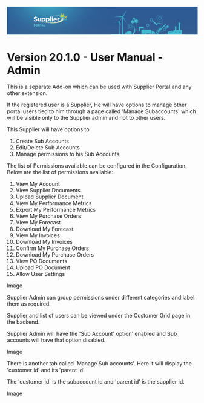 ![Supplier portal banner](../../../../images/banner-supplier-portal.jpg)

# Version 20.1.0 - User Manual - Admin 

This is a separate Add-on which can be used with Supplier Portal and any other extension.

If the registered user is a Supplier, He will have options to manage other portal users tied to him through a page called &#39;Manage Subaccounts&#39; which will be visible only to the Supplier admin and not to other users.

This Supplier will have options to

1. Create Sub Accounts
2. Edit/Delete Sub Accounts
3. Manage permissions to his Sub Accounts

The list of Permissions available can be configured in the Configuration. Below are the list of permissions available:

1. View My Account
2. View Supplier Documents
3. Upload Supplier Document
4. View My Performance Metrics
5. Export My Performance Metrics
6. View My Purchase Orders
7. View My Forecast
8. Download My Forecast
9. View My Invoices
10. Download My Invoices
11. Confirm My Purchase Orders
12. Download My Purchase Orders
13. View PO Documents
14. Upload PO Document
15. Allow User Settings

Image

Supplier Admin can group permissions under different categories and label them as required.

Supplier and list of users can be viewed under the Customer Grid page in the backend.

Supplier Admin will have the &#39;Sub Account&#39; option&#39; enabled and Sub accounts will have that option disabled.

Image

There is another tab called &#39;Manage Sub accounts&#39;. Here it will display the &#39;customer id&#39; and its &#39;parent id&#39;

The &#39;customer id&#39; is the subaccount id and &#39;parent id&#39; is the supplier id.

Image
